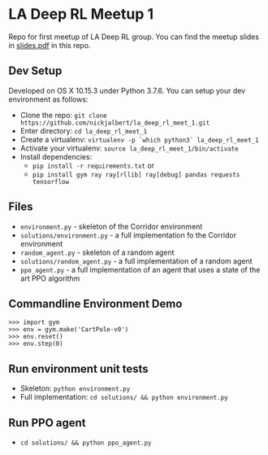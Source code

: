 # LA Deep RL Meetup 1

Repo for first meetup of LA Deep RL group.
You can find the meetup slides in [slides.pdf](https://raw.githubusercontent.com/nickjalbert/la_deep_rl_meet_1/master/slides.pdf) in this repo.


## Dev Setup

Developed on OS X 10.15.3 under Python 3.7.6.
You can setup your dev environment as follows:

* Clone the repo: `git clone https://github.com/nickjalbert/la_deep_rl_meet_1.git`
* Enter directory: `cd la_deep_rl_meet_1`
* Create a virtualenv: ``virtualenv -p `which python3` la_deep_rl_meet_1``
* Activate your virtualenv: `source la_deep_rl_meet_1/bin/activate`
* Install dependencies:
    * `pip install -r requirements.txt` or
    * `pip install gym ray ray[rllib] ray[debug] pandas requests tensorflow`

## Files

* `environment.py` - skeleton of the Corridor environment
* `solutions/environment.py` - a full implementation fo the Corridor environment
* `random_agent.py` - skeleton of a random agent
* `solutions/random_agent.py` - a full implementation of a random agent
* `ppo_agent.py` - a full implementation of an agent that uses a state of the art PPO algorithm


## Commandline Environment Demo

```
>>> import gym
>>> env = gym.make('CartPole-v0')
>>> env.reset()
>>> env.step(0)
```

## Run environment unit tests

* Skeleton: `python environment.py`
* Full implementation: `cd solutions/ && python environment.py`

## Run PPO agent

* `cd solutions/ && python ppo_agent.py`

